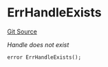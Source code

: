 # ErrHandleExists
[Git Source](https://github.com/Crossbell-Box/Crossbell-Contracts/blob/d7930db5cd89d52737395aa81b0ec583ccadb80c/contracts/libraries/Error.sol)

*Handle does not exist*


```solidity
error ErrHandleExists();
```

